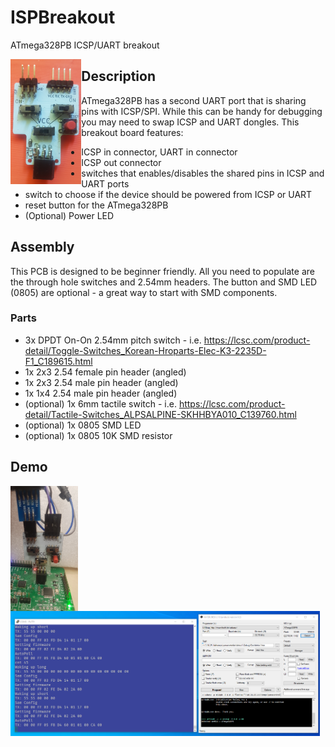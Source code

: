 # ISPBreakout
ATmega328PB ICSP/UART breakout

<img src="images/final.jpg"  height="200px" align="left" />

## Description
ATmega328PB has a second UART port that is sharing pins with ICSP/SPI. While this can be handy for debugging you may need to swap ICSP and UART dongles. This breakout board features:
* ICSP in connector, UART in connector
* ICSP out connector
* switches that enables/disables the shared pins in ICSP and UART ports
* switch to choose if the device should be powered from ICSP or UART
* reset button for the ATmega328PB
* (Optional) Power LED

## Assembly

This PCB is designed to be beginner friendly. All you need to populate are the through hole switches and 2.54mm headers. The button and SMD LED (0805) are optional - a great way to start with SMD components.

### Parts
* 3x DPDT On-On 2.54mm pitch switch - i.e. https://lcsc.com/product-detail/Toggle-Switches_Korean-Hroparts-Elec-K3-2235D-F1_C189615.html
* 1x 2x3 2.54 female pin header (angled)
* 1x 2x3 2.54 male pin header (angled)
* 1x 1x4 2.54 male pin header (angled)
* (optional) 1x 6mm tactile switch - i.e. https://lcsc.com/product-detail/Tactile-Switches_ALPSALPINE-SKHHBYA010_C139760.html
* (optional) 1x 0805 SMD LED 
* (optional) 1x 0805 10K SMD resistor

## Demo

<img src="images/inuse.jpg"  height="200px" align="left" />
<img src="images/screenshot.png"  height="200px" align="left" />
